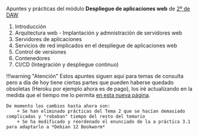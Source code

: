 Apuntes y prácticas del módulo **Despliegue de aplicaciones web** de <u>2º de DAW</u>

1. Introducción
2. Arquitectura web - Implantación y admnistración de servidores web
3. Servidores de aplicaciones
4. Servicios de red implicados en el despliegue de aplicaciones web
5. Control de versiones
6. Contenedores
7. CI/CD (Integración y despliegue continuo)

!!!warning "Atención"
    Estos apuntes siguen aquí para temas de consulta pero a día de hoy tiene ciertas partes que pueden haberse quedado obsoletas (Heroku por ejemplo ahora es de pago), los iré actualizando en la medida que el tiempo me lo permita [en esta nueva página](https://raul-profesor.github.io/Despliegue/).

    De momento los cambios hasta ahora son:
        + Se han eliminado prácticas del Tema 2 que se hacían demasiado complicadas y "robaban" tiempo del resto del temario
        + Se ha modificado y reordenado el enunciado de la a práctica 3.1  para adaptarlo a *Debian 12 Bookworm*